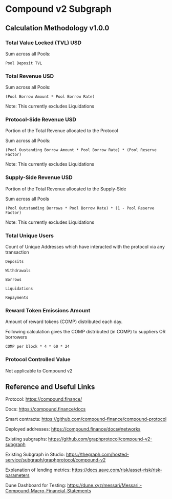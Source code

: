 # Compound v2 Subgraph

## Calculation Methodology v1.0.0

### Total Value Locked (TVL) USD

Sum across all Pools:

`Pool Deposit TVL`

### Total Revenue USD

Sum across all Pools:

`(Pool Borrow Amount * Pool Borrow Rate)`

Note: This currently excludes Liquidations

### Protocol-Side Revenue USD

Portion of the Total Revenue allocated to the Protocol

Sum across all Pools:

`(Pool Oustanding Borrow Amount * Pool Borrow Rate) * (Pool Reserve Factor)`

Note: This currently excludes Liquidations

### Supply-Side Revenue USD

Portion of the Total Revenue allocated to the Supply-Side

Sum across all Pools

`(Pool Outstanding Borrows * Pool Borrow Rate) * (1 - Pool Reserve Factor)`

Note: This currently excludes Liquidations

### Total Unique Users

Count of Unique Addresses which have interacted with the protocol via any transaction

`Deposits`

`Withdrawals`

`Borrows`

`Liquidations`

`Repayments`

### Reward Token Emissions Amount

Amount of reward tokens (COMP) distributed each day.

Following calculation gives the COMP distributed (in COMP) to suppliers OR borrowers

`COMP per block * 4 * 60 * 24`

### Protocol Controlled Value

Not applicable to Compound v2

## Reference and Useful Links

Protocol: https://compound.finance/

Docs: https://compound.finance/docs

Smart contracts: https://github.com/compound-finance/compound-protocol

Deployed addresses: https://compound.finance/docs#networks

Existing subgraphs: https://github.com/graphprotocol/compound-v2-subgraph

Existing Subgraph in Studio: https://thegraph.com/hosted-service/subgraph/graphprotocol/compound-v2

Explanation of lending metrics: https://docs.aave.com/risk/asset-risk/risk-parameters

Dune Dashboard for Testing: https://dune.xyz/messari/Messari:-Compound-Macro-Financial-Statements

